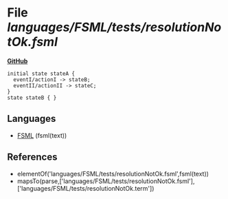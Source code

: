 # File _languages/FSML/tests/resolutionNotOk.fsml_
**[GitHub](https://github.com/softlang/yas/blob/master/languages/FSML/tests/resolutionNotOk.fsml)**
```
initial state stateA {
  eventI/actionI -> stateB;
  eventII/actionII -> stateC;
}
state stateB { }
```

## Languages
* [FSML](../languages/FSML.md) (fsml(text))

## References
* elementOf('languages/FSML/tests/resolutionNotOk.fsml',fsml(text))
* mapsTo(parse,['languages/FSML/tests/resolutionNotOk.fsml'],['languages/FSML/tests/resolutionNotOk.term'])

